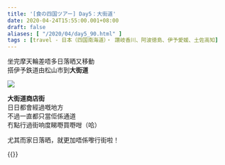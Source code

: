 ```yaml
---
title: '[食の四国ツアー] Day5：大街道'
date: 2020-04-24T15:55:00.001+08:00
draft: false
aliases: [ "/2020/04/day5_90.html" ]
tags : [travel - 日本（四国南海道）・ 讚岐香川、阿波徳島、伊予愛媛、土佐高知]
---
```


坐完摩天輪差唔多日落晒又移動  
搭伊予鉄道由松山市到**大街道**  

![](/images/shikoku5j.jpg)

**大街道商店街**  
日日都會經過嘅地方  
不過一直都只當佢係通道  
冇點行過街响度睇嘢買嘢咁（哈）  
  
尤其而家日落晒，就更加唔係嚟行街啦！  
  
  
{{<shikoku>}}
  
